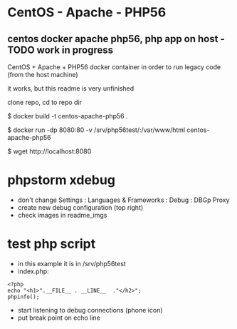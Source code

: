# CentOS - Apache - PHP56
## centos docker apache php56, php app on host - TODO work in progress

CentOS + Apache + PHP56 docker container in order to run legacy code (from the host machine)

it works, but this readme is very unfinished

clone repo, cd to repo dir

$ docker build -t centos-apache-php56 .

$ docker run -dp 8080:80 -v /srv/php56test/:/var/www/html centos-apache-php56

$ wget http://localhost:8080


# phpstorm xdebug
* don't change Settings : Languages & Frameworks : Debug : DBGp Proxy
* create new debug configuration (top right)
* check images in readme_imgs

# test php script
* in this example it is in /srv/php56test
* index.php:
```
<?php 
echo "<h1>".__FILE__ . __LINE__  ."</h2>";
phpinfo();
```

* start listening to debug connections (phone icon)
* put break point on echo line